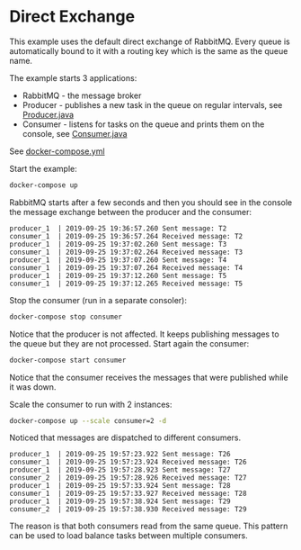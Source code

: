  # Direct Exchange

 This example uses the default direct exchange of RabbitMQ. Every queue is automatically bound to it with a routing key which is the same as the queue name.

 The example starts 3 applications:
 * RabbitMQ - the message broker
 * Producer - publishes a new task in the queue on regular intervals, see [Producer.java](producer/src/main/java/Producer.java)
 * Consumer - listens for tasks on the queue and prints them on the console, see [Consumer.java](consumer/src/main/java/Consumer.java)
 
 See [docker-compose.yml](docker-compose.yml)

Start the example:
```sh
docker-compose up
```
RabbitMQ starts after a few seconds and then you should see in the console the message exchange between the producer and the consumer:
```
producer_1  | 2019-09-25 19:36:57.260 Sent message: T2
consumer_1  | 2019-09-25 19:36:57.264 Received message: T2
producer_1  | 2019-09-25 19:37:02.260 Sent message: T3
consumer_1  | 2019-09-25 19:37:02.264 Received message: T3
producer_1  | 2019-09-25 19:37:07.260 Sent message: T4
consumer_1  | 2019-09-25 19:37:07.264 Received message: T4
producer_1  | 2019-09-25 19:37:12.260 Sent message: T5
consumer_1  | 2019-09-25 19:37:12.265 Received message: T5
```

Stop the consumer (run in a separate consoler):
```sh
docker-compose stop consumer
```
Notice that the producer is not affected. It keeps publishing messages to the queue but they are not processed.
Start again the consumer:
```sh
docker-compose start consumer
```
Notice that the consumer receives the messages that were published while it was down.

Scale the consumer to run with 2 instances:
```sh
docker-compose up --scale consumer=2 -d
```
Noticed that messages are dispatched to different consumers.
```
producer_1  | 2019-09-25 19:57:23.922 Sent message: T26
consumer_1  | 2019-09-25 19:57:23.924 Received message: T26
producer_1  | 2019-09-25 19:57:28.923 Sent message: T27
consumer_2  | 2019-09-25 19:57:28.926 Received message: T27
producer_1  | 2019-09-25 19:57:33.924 Sent message: T28
consumer_1  | 2019-09-25 19:57:33.927 Received message: T28
producer_1  | 2019-09-25 19:57:38.924 Sent message: T29
consumer_2  | 2019-09-25 19:57:38.930 Received message: T29
```
The reason is that both consumers read from the same queue. This pattern can be used to load balance tasks between multiple consumers.